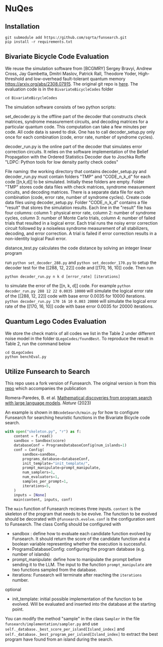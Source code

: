 # NuQes

## Installation

```
git submodule add https://github.com/sqrta/funsearch.git
pip install -r requirements.txt
```

## Bivariate Bicycle Code Evaluation

We reuse the simulation software from [BCGMRY] Sergey Bravyi, Andrew Cross, Jay Gambetta, Dmitri Maslov, Patrick Rall, Theodore Yoder, High-threshold and low-overhead fault-tolerant quantum memory https://arxiv.org/abs/2308.07915. The original git repo is [here](https://github.com/sbravyi/BivariateBicycleCodes). The evaluation code is in the `BivariateBicycleCodes` folder

```
cd BivariateBicycleCodes
```

The simulation software consists of two python scripts:

set_decoder.py is the offline part of the decoder that constructs check matrices, syndrome measurement circuits, and decoding matrices for a particular quantum code. This computation can take a few minutes per code. All code data is saved to disk. One has to call decoder_setup.py only once for each combination (code, error rate, number of syndrome cycles).

decoder_run.py is the online part of the decoder that simulates error correction circuits. It relies on the software implementation of the Belief Propagation with the Ordered Statistics Decoder due to Joschka Roffe "LDPC: Python tools for low density parity check codes"

File naming: the working directory that contains decoder_setup.py and decoder_run.py must contain folders "TMP" and "CODE_n_k_d" for each code [[n,k,d]] to be simulated. Initially these folders are empty. Folder "TMP" stores code data files with check matrices, syndrome measurement circuits, and decoding matrices. There is a separate data file for each combination (code, error rate, number of syndrome cycles). Create code data files using decoder_setup.py. Folder "CODE_n_k_d" contains a file "result" that stores the simulation results. Each line in the "result" file has four columns: column 1: physical error rate, column 2: number of syndrome cycles, column 3: number of Monte Carlo trials, column 4: number of failed trials that resulted in a logical error. Each trial runs the noisy error correction circuit followed by a noiseless syndrome measurement of all stabilizers, decoding, and error correction. A trial is failed if error correction results in a non-identity logical Pauli error.

distance_test.py calculates the code distance by solving an integer linear program

run `python set_decoder_288.py` and `python set_decoder_170.py` to setup the decoder test for the [[288, 12, 22]] code and [[170, 16, 10]] code. Then run 
```
python decoder_run.py n k d [error_rate] [iterations]
``` 
to simulate the error of the [[n, k, d]] code. For example `python decoder_run.py 288 12 22 0.0035 10000` will simulate the logical error rate of the [[288, 12, 22]] code with base error 0.0035 for 10000 iterations. `python decoder_run.py 170 16 10 0.003 20000` will simulate the logical error rate of the [[170, 16, 10]] code with base error 0.0035 for 20000 iterations.

## Quantum Lego Codes Evaluation

We store the check matrix of all codes we list in the Table 2 under different noise model in the folder `QLegoCodes/foundBest`. To reproduce the result in Table 2, run the command below

```
cd QLegoCodes
python benchEval.py
```

## Utilize Funsearch to Search

This repo uses a fork version of Funsearch. The original version is from this [repo](https://github.com/google-deepmind/funsearch) which accompanies the publication 

Romera-Paredes, B. et al. [Mathematical discoveries from program search with large language models](https://www.nature.com/articles/s41586-023-06924-6). *Nature* (2023)

An example is shown in `BBcodeSearch/main.py` for how to configure Funsearch for searching heuristic functions in the Bivariate Bicycle code search. 

```python
with open("skeleton.py", "r") as f:
    content = f.read()
    sandbox = Sandbox(score)
    databaseConf = ProgramsDatabaseConfig(num_islands=1)
    conf = Config(
        sandbox=sandbox,
        programs_database=databaseConf,
        init_template="init_template/",
        prompt_manipulate=prompt_manipulate,
        num_samplers=1,
        num_evaluators=1,
        samples_per_prompt=1,
        iterations=5,
    )
    inputs = [None]
    main(content, inputs, conf)
```
The `main` function of Funsearch recieves three inputs. `content` is the skeleton of the program that needs to be evolve. The function to be evolved should be decorated with `@funsearch.evolve`. `conf` is the configuration sent to Funsearch. The class Config should be configured with

- sandbox : define how to evaluate each candidate function evolved by Funsearch. It should return the score of the candidate function and a boolean variable representing whether the execution is successful.
- ProgramsDatabaseConfig: configuring the program database (e.g. number of islands)
- prompt_manipulate: define how to manipulate the prompt before sending it to the LLM. The input to the function `prompt_manipulate` are two functions sampled from the database.
- iterations: Funsearch will terminate after reaching the `iterations` number.
  
optional

- init_template: initial possible implementation of the function to be evolved. Will be evaluated and inserted into the database at the starting point.

You can modify the method "sample" in the class `Sampler` in the file `funsearch/implementation/sampler.py` and use `self._database._best_score_per_island[Island_index]` and `self._database._best_program_per_island[Island_index]` to extract the best program have found from an island during the search.